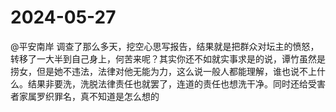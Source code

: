 # 2024-05-27

@平安南岸 调查了那么多天，挖空心思写报告，结果就是把群众对坛主的愤怒，转移了一大半到自己身上，何苦来呢？其实你还不如就实事求是的说，谭竹虽然是捞女，但是她不违法，法律对他无能为力，这么说一般人都能理解，谁也说不上什么。结果非要洗，洗脱法律责任也就罢了，连道的责任也想洗干净。同时还给受害者家属罗织罪名，真不知道是怎么想的
